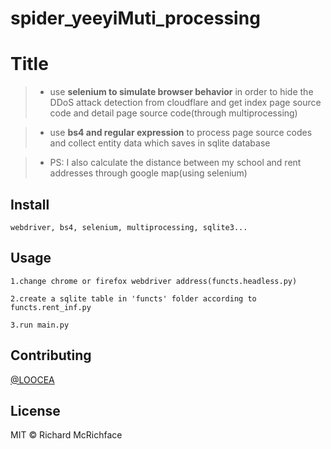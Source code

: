 # spider_yeeyiMuti_processing

    
# Title

>   * use **selenium to simulate browser behavior** in order to hide the DDoS attack detection from cloudflare and get index page source code and detail page source code(through multiprocessing)

>  * use **bs4 and regular expression** to process page source codes and collect entity data which saves in sqlite database 

> * PS: I also  calculate  the distance between my school and rent addresses through google map(using selenium)
  
    


## Install

```
webdriver, bs4, selenium, multiprocessing, sqlite3...
```
## Usage

``` 
1.change chrome or firefox webdriver address(functs.headless.py)

2.create a sqlite table in 'functs' folder according to functs.rent_inf.py

3.run main.py
```

## Contributing

[@LOOCEA](https://github.com/LOOCEA)

## License

MIT © Richard McRichface

